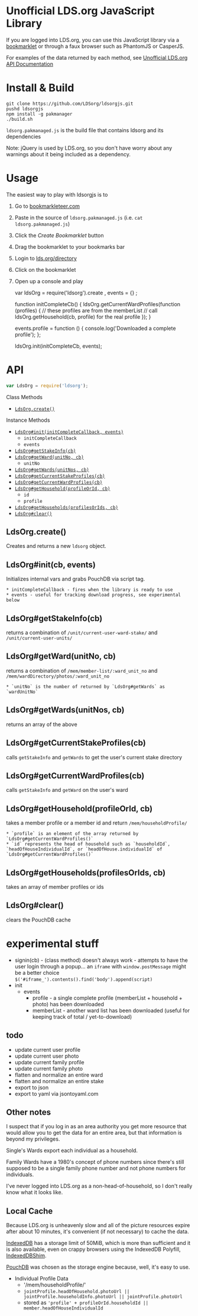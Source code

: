 Unofficial LDS.org JavaScript Library
===

If you are logged into LDS.org, you can use this
JavaScript library via a
[bookmarklet](http://bookmarkleteer.com)
or through a faux browser such as PhantomJS or CasperJS.

For examples of the data returned by each method,
see [Unofficial LDS.org API Documentation](https://github.com/LDSorg/lds.org-api-documentation)

Install & Build
===

    git clone https://github.com/LDSorg/ldsorgjs.git
    pushd ldsorgjs
    npm install -g pakmanager
    ./build.sh

`ldsorg.pakmanaged.js` is the build file that contains ldsorg and its dependencies

Note: jQuery is used by LDS.org, so you don't have worry about any warnings about it being included as a dependency.

Usage
===

The easiest way to play with ldsorgjs is to

  1. Go to [bookmarkleteer.com](http://bookmarkleteer.com)
  2. Paste in the source of `ldsorg.pakmanaged.js` (i.e. `cat ldsorg.pakmanaged.js`)
  3. Click the *Create Bookmarklet* button
  4. Drag the bookmarklet to your bookmarks bar
  5. Login to [lds.org/directory](https://www.lds.org/directory)
  6. Click on the bookmarklet
  7. Open up a console and play
  
        var ldsOrg = require('ldsorg').create
          , events = {}
          ;

        function initCompleteCb() {
          ldsOrg.getCurrentWardProfiles(function (profiles) {
            // these profiles are from the memberList
            // call ldsOrg.getHousehold(cb, profile) for the real profile
          });
        }

        events.profile = function () {
          console.log('Downloaded a complete profile');
        };

        ldsOrg.init(initCompleteCb, events);

API
===

```javascript
var LdsOrg = require('ldsorg');
```

Class Methods

  * [`LdsOrg.create()`](#ldsorgcreate)

Instance Methods

  * [`LdsOrg#init(initCompleteCallback, events)`](#ldsorginitcb-events)
    * `initCompleteCallback`
    * `events`
  * [`LdsOrg#getStakeInfo(cb)`](#ldsorggetstakeinfocb)
  * [`LdsOrg#getWard(unitNo, cb)`](#ldsorggetwardunitno-cb)
    * `unitNo`
  * [`LdsOrg#getWards(unitNos, cb)`](#ldsorggetwardsunitnos-cb)
  * [`LdsOrg#getCurrentStakeProfiles(cb)`](#ldsorggetcurrentstakeprofilescb)
  * [`LdsOrg#getCurrentWardProfiles(cb)`](#ldsorggetcurrentwardprofilescb)
  * [`LdsOrg#getHousehold(profileOrId, cb)`](#ldsorggethouseholdprofileorid-cb)
    * `id`
    * `profile`
  * [`LdsOrg#getHouseholds(profilesOrIds, cb)`](#ldsorggethouseholdsprofilesorids-cb)
  * [`LdsOrg#clear()`](#ldsorgclear)

LdsOrg.create()
---

Creates and returns a new `ldsorg` object.

LdsOrg#init(cb, events)
---

Initializes internal vars and grabs PouchDB via script tag.

    * initCompleteCallback - fires when the library is ready to use
    * events - useful for tracking download progress, see experimental below

LdsOrg#getStakeInfo(cb)
---

returns a combination of `/unit/current-user-ward-stake/` and `/unit/current-user-units/`

LdsOrg#getWard(unitNo, cb)
---

returns a combination of `/mem/member-list/:ward_unit_no` and `/mem/wardDirectory/photos/:ward_unit_no`

    * `unitNo` is the number of returned by `LdsOrg#getWards` as `wardUnitNo`

LdsOrg#getWards(unitNos, cb)
---

returns an array of the above

LdsOrg#getCurrentStakeProfiles(cb)
---

calls `getStakeInfo` and `getWards` to get the user's current stake directory

LdsOrg#getCurrentWardProfiles(cb)
---

calls `getStakeInfo` and `getWard` on the user's ward

LdsOrg#getHousehold(profileOrId, cb)
---

takes a member profile or a member id and return `/mem/householdProfile/`

    * `profile` is an element of the array returned by `LdsOrg#getCurrentWardProfiles()`
    * `id` represents the head of household such as `householdId`, `headOfHouseIndividualId`, or `headOfHouse.individualId` of `LdsOrg#getCurrentWardProfiles()`

LdsOrg#getHouseholds(profilesOrIds, cb)
---

takes an array of member profiles or ids

LdsOrg#clear()
---

clears the PouchDB cache

experimental stuff
===

  * signin(cb) - (class method) doesn't always work - attempts to have the user login through a popup...
    an `iframe` with `window.postMessage` might be a better choice
    `$('#iframe_').contents().find('body').append(script)`
  * init
    * events
      * profile - a single complete profile (memberList + household + photo) has been downloaded
      * memberList - another ward list has been downloaded (useful for keeping track of total / yet-to-download)

todo
---

  * update current user profile
  * update current user photo
  * update current family profile
  * update current family photo
  * flatten and normalize an entire ward
  * flatten and normalize an entire stake
  * export to json
  * export to yaml via jsontoyaml.com

Other notes
---

I suspect that if you log in as an area authority you get more resource that would allow you to get the data
for an entire area, but that information is beyond my privileges.

Single's Wards export each individual as a household.

Family Wards have a 1980's concept of phone numbers since there's still
supposed to be a single family phone number and not phone numbers for individuals.

I've never logged into LDS.org as a non-head-of-household,
so I don't really know what it looks like.

Local Cache
---

Because LDS.org is unheavenly slow and all of the picture resources expire after about 10 minutes,
it's convenient (if not necessary) to cache the data.

[IndexedDB](https://developer.mozilla.org/en-US/docs/IndexedDB) has a storage limit of 50MiB,
which is more than sufficient and it is also available, even on crappy browsers using the
IndexedDB Polyfill, [IndexedDBShim](http://nparashuram.com/IndexedDBShim/).

[PouchDB](http://pouchdb.com/) was chosen as the storage engine because, well, it's easy to use.

  * Individual Profile Data
    * '/mem/householdProfile/'
    * `jointProfile.headOfHousehold.photoUrl || jointProfile.householdInfo.photoUrl || jointProfile.photoUrl`
    * stored as `'profile' + profileOrId.householdId || member.headOfHouseIndividualId`
